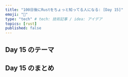 ```yaml
---
title: "100日後にRustをちょっと知ってる人になる: [Day 15]"
emoji: "🦀"
type: "tech" # tech: 技術記事 / idea: アイデア
topics: [rust]
published: false
---
```

## Day 15 のテーマ

## Day 15 のまとめ
